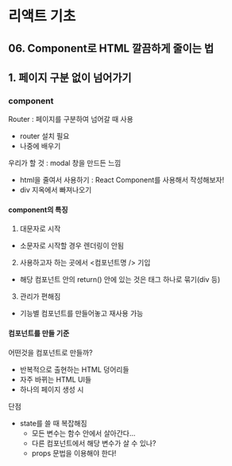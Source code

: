 # 리액트 기초
## 06. Component로 HTML 깔끔하게 줄이는 법

## 1. 페이지 구분 없이 넘어가기
### component
Router : 페이지를 구분하여 넘어갈 때 사용
- router 설치 필요
- 나중에 배우기

우리가 할 것 : modal 창을 만드든 느낌
- html을 줄여서 사용하기 : React Component를 사용해서 작성해보자!
- div 지옥에서 빠져나오기

#### component의 특징
1. 대문자로 시작
- 소문자로 시작할 경우 렌더링이 안됨

2. 사용하고자 하는 곳에서 <컴포넌트명 /> 기입
- 해당 컴포넌트 안의 return() 안에 있는 것은 태그 하나로 묶기(div 등)

3. 관리가 편해짐
- 기능별 컴포넌트를 만들어놓고 재사용 가능

#### 컴포넌트를 만들 기준
어떤것을 컴포넌트로 만들까?
- 반복적으로 출현하는 HTML 덩어리들
- 자주 바뀌는 HTML UI들
- 하나의 페이지 생성 시

단점
- state를 쓸 때 복잡해짐
    - 모든 변수는 함수 안에서 살아간다...
    - 다른 컴포넌트에서 해당 변수가 살 수 있나?
    - props 문법을 이용해야 한다!